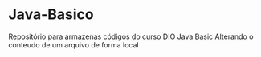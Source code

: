# Java-Basico
Repositório para armazenas códigos do curso DIO Java Basic
Alterando o conteudo de um arquivo de forma local
